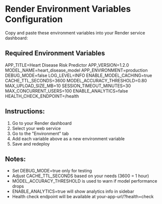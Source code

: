 # Render Environment Variables Configuration

Copy and paste these environment variables into your Render service dashboard:

## Required Environment Variables

APP_TITLE=Heart Disease Risk Predictor
APP_VERSION=1.2.0
MODEL_NAME=heart_disease_model
APP_ENVIRONMENT=production
DEBUG_MODE=false
LOG_LEVEL=INFO
ENABLE_MODEL_CACHING=true
CACHE_TTL_SECONDS=3600
MODEL_ACCURACY_THRESHOLD=0.80
MAX_UPLOAD_SIZE_MB=10
SESSION_TIMEOUT_MINUTES=30
MAX_CONCURRENT_USERS=100
ENABLE_ANALYTICS=false
HEALTH_CHECK_ENDPOINT=/health

## Instructions:

1. Go to your Render dashboard
2. Select your web service
3. Go to the "Environment" tab
4. Add each variable above as a new environment variable
5. Save and redeploy

## Notes:

- Set DEBUG_MODE=true only for testing
- Adjust CACHE_TTL_SECONDS based on your needs (3600 = 1 hour)
- MODEL_ACCURACY_THRESHOLD is used to warn if model performance drops
- ENABLE_ANALYTICS=true will show analytics info in sidebar
- Health check endpoint will be available at your-app-url/?health=check
